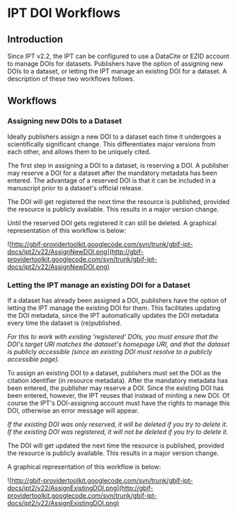 # IPT DOI Workflows #



## Introduction ##

Since IPT v2.2, the IPT can be configured to use a DataCite or EZID account to manage DOIs for datasets. Publishers have the option of assigning new DOIs to a dataset, or letting the IPT manage an existing DOI for a dataset. A description of these two workflows follows.

## Workflows ##

### Assigning new DOIs to a Dataset ###

Ideally publishers assign a new DOI to a dataset each time it undergoes a scientifically significant change. This differentiates major versions from each other, and allows them to be uniquely cited.

The first step in assigning a DOI to a dataset, is reserving a DOI.  A publisher may reserve a DOI for a dataset after the mandatory metadata has been entered. The advantage of a reserved DOI is that it can be included in a manuscript prior to a dataset's official release.

The DOI will get registered the next time the resource is published, provided the resource is publicly available. This results in a major version change.

Until the reserved DOI gets registered it can still be deleted. A graphical representation of this workflow is below:

![http://gbif-providertoolkit.googlecode.com/svn/trunk/gbif-ipt-docs/ipt2/v22/AssignNewDOI.png](http://gbif-providertoolkit.googlecode.com/svn/trunk/gbif-ipt-docs/ipt2/v22/AssignNewDOI.png)

### Letting the IPT manage an existing DOI for a Dataset ###

If a dataset has already been assigned a DOI, publishers have the option of letting the IPT manage the existing DOI for them. This facilitates updating the DOI metadata, since the IPT automatically updates the DOI metadata every time the dataset is (re)published.

_For this to work with existing 'registered' DOIs, you must ensure that the DOI's target URI matches the dataset's homepage URI, and that the dataset is publicly accessible (since an existing DOI must resolve to a publicly accessible page)._

To assign an existing DOI to a dataset, publishers must set the DOI as the citation identifier (in resource metadata). After the mandatory metadata has been entered, the publisher may reserve a DOI. Since the existing DOI has been entered, however, the IPT reuses that instead of minting a new DOI. Of course the IPT's DOI-assigning account must have the rights to manage this DOI, otherwise an error message will appear.

_If the existing DOI was only reserved, it will be deleted if you try to delete it. If the existing DOI was registered, it will not be deleted if you try to delete it._

The DOI will get updated the next time the resource is published, provided the resource is publicly available. This results in a major version change.

A graphical representation of this workflow is below:

![http://gbif-providertoolkit.googlecode.com/svn/trunk/gbif-ipt-docs/ipt2/v22/AssignExistingDOI.png](http://gbif-providertoolkit.googlecode.com/svn/trunk/gbif-ipt-docs/ipt2/v22/AssignExistingDOI.png)
